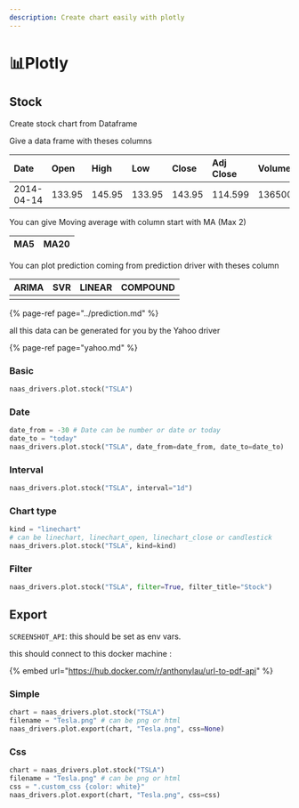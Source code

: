 ```yaml
---
description: Create chart easily with plotly
---
```


# 📊Plotly

## Stock

Create stock chart from Dataframe

Give a data frame with theses columns

| Date | Open | High | Low | Close | Adj Close | Volume | Company |
| :--- | :--- | :--- | :--- | :--- | :--- | :--- | :--- |
| 2014-04-14 | 133.95 | 145.95 | 133.95 | 143.95 | 114.599 | 13650000 | TSLA |

You can give Moving average with column start with MA \(Max 2\)

| MA5 | MA20 |
| :--- | :--- |


You can plot prediction coming from prediction driver with theses column

| ARIMA | SVR | LINEAR | COMPOUND |
| :--- | :--- | :--- | :--- |
|  |  |  |  |

{% page-ref page="../prediction.md" %}

all this data can be generated for you by the Yahoo driver

{% page-ref page="yahoo.md" %}

### Basic

```python
naas_drivers.plot.stock("TSLA")
```

### Date

```python
date_from = -30 # Date can be number or date or today
date_to = "today"
naas_drivers.plot.stock("TSLA", date_from=date_from, date_to=date_to)
```

### Interval

```python
naas_drivers.plot.stock("TSLA", interval="1d")
```

### Chart type

```python
kind = "linechart" 
# can be linechart, linechart_open, linechart_close or candlestick
naas_drivers.plot.stock("TSLA", kind=kind)
```

### Filter

```python
naas_drivers.plot.stock("TSLA", filter=True, filter_title="Stock")
```

## Export

`SCREENSHOT_API`: this should be set as env vars.

this should connect to this docker machine :

{% embed url="https://hub.docker.com/r/anthonylau/url-to-pdf-api" %}



### Simple

```python
chart = naas_drivers.plot.stock("TSLA")
filename = "Tesla.png" # can be png or html
naas_drivers.plot.export(chart, "Tesla.png", css=None)
```

### Css

```python
chart = naas_drivers.plot.stock("TSLA")
filename = "Tesla.png" # can be png or html
css = ".custom_css {color: white}"
naas_drivers.plot.export(chart, "Tesla.png", css=css)
```

